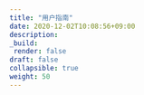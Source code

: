 ```yaml
---
title: "用户指南"
date: 2020-12-02T10:08:56+09:00
description:
_build:
 render: false 
draft: false
collapsible: true
weight: 50
---
```


